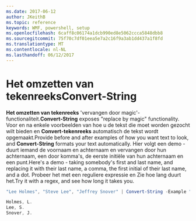 ```yaml
---
ms.date: 2017-06-12
author: JKeithB
ms.topic: reference
keywords: WMF, powershell, setup
ms.openlocfilehash: 6caff8c06174a1dcb990ed8e5062ccca5848dbb8
ms.sourcegitcommit: 75f70c7df01eea5e7a2c16f9a3ab1dd437a1f8fd
ms.translationtype: MT
ms.contentlocale: nl-NL
ms.lasthandoff: 06/12/2017
---
```

# <a name="convert-string"></a><span data-ttu-id="39531-102">Het omzetten van tekenreeks</span><span class="sxs-lookup"><span data-stu-id="39531-102">Convert-String</span></span>
<span data-ttu-id="39531-103">**Het omzetten van tekenreeks** 'vervangen door magic'-functionaliteit.</span><span class="sxs-lookup"><span data-stu-id="39531-103">**Convert-String** exposes "replace by magic" functionality.</span></span> <span data-ttu-id="39531-104">Voor en na enkele voorbeelden van hoe u de tekst die moet worden gezocht wilt bieden en **Convert-tekenreeks** automatisch de tekst wordt opgemaakt.</span><span class="sxs-lookup"><span data-stu-id="39531-104">Provide before and after examples of how you want text to look, and **Convert-String** formats your text automatically.</span></span> <span data-ttu-id="39531-105">Hier volgt een demo - duurt iemand de voornaam en achternaam en vervangen door hun achternaam, een door komma's, de eerste initiële van hun achternaam en een punt.</span><span class="sxs-lookup"><span data-stu-id="39531-105">Here's a demo - taking somebody's first and last name, and replacing it with their last name, a comma, the first initial of their last name, and a dot.</span></span> <span data-ttu-id="39531-106">Probeer het met een reguliere expressie en Zie hoe lang duurt het.</span><span class="sxs-lookup"><span data-stu-id="39531-106">Try it with a regex, and see how long it takes you.</span></span>

```powershell
"Lee Holmes", "Steve Lee", "Jeffrey Snover" | Convert-String -Example "Bill Gates=Gates, B.","John Smith=Smith, J."

Holmes, L.
Lee, S.
Snover, J.
```

